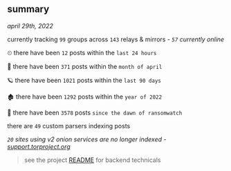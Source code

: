 
## summary
_april 29th, 2022_

currently tracking `99` groups across `143` relays & mirrors - _`57` currently online_

⏲ there have been `12` posts within the `last 24 hours`

🦈 there have been `371` posts within the `month of april`

🪐 there have been `1021` posts within the `last 90 days`

🏚 there have been `1292` posts within the `year of 2022`

🦕 there have been `3578` posts `since the dawn of ransomwatch`

there are `49` custom parsers indexing posts

_`20` sites using v2 onion services are no longer indexed - [support.torproject.org](https://support.torproject.org/onionservices/v2-deprecation/)_

> see the project [README](https://github.com/thetanz/ransomwatch#ransomwatch--) for backend technicals
